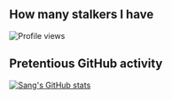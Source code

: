 ## How many stalkers I have
 
<img src="https://gpvc.arturio.dev/chauvansang" alt="Profile views"/>

## Pretentious GitHub activity

[![Sang's GitHub stats](https://github-readme-stats.vercel.app/api?username=chauvansang&show_icons=true&icon_color=586069&text_color=586069&bg_color=fff&line_height=30&hide_title=true&title_color=0366d6)](https://github.com/anuraghazra/github-readme-stats)
